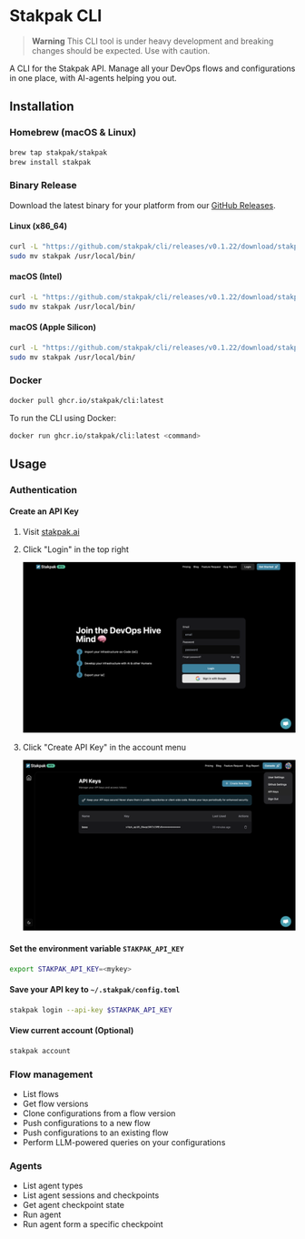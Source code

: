 # Stakpak CLI

> **Warning**
> This CLI tool is under heavy development and breaking changes should be expected. Use with caution.

A CLI for the Stakpak API. Manage all your DevOps flows and configurations in one place, with AI-agents helping you out.

## Installation

### Homebrew (macOS & Linux)

```bash
brew tap stakpak/stakpak
brew install stakpak
```

### Binary Release

Download the latest binary for your platform from our [GitHub Releases](https://github.com/stakpak/cli/releases).

#### Linux (x86_64)

```bash
curl -L "https://github.com/stakpak/cli/releases/v0.1.22/download/stakpak-linux-x86_64.tar.gz" | tar xz
sudo mv stakpak /usr/local/bin/
```

#### macOS (Intel)

```bash
curl -L "https://github.com/stakpak/cli/releases/v0.1.22/download/stakpak-darwin-x86_64.tar.gz" | tar xz
sudo mv stakpak /usr/local/bin/
```

#### macOS (Apple Silicon)

```bash
curl -L "https://github.com/stakpak/cli/releases/v0.1.22/download/stakpak-darwin-aarch64.tar.gz" | tar xz
sudo mv stakpak /usr/local/bin/
```

### Docker

```bash
docker pull ghcr.io/stakpak/cli:latest
```

To run the CLI using Docker:

```bash
docker run ghcr.io/stakpak/cli:latest <command>
```

## Usage

### Authentication

#### Create an API Key

1. Visit [stakpak.ai](https://stakpak.ai)
2. Click "Login" in the top right

   <img src="assets/login.png" width="800">

3. Click "Create API Key" in the account menu

   <img src="assets/apikeys.png" width="800">

#### Set the environment variable `STAKPAK_API_KEY`

```bash
export STAKPAK_API_KEY=<mykey>
```

#### Save your API key to `~/.stakpak/config.toml`

```bash
stakpak login --api-key $STAKPAK_API_KEY
```

#### View current account (Optional)

```bash
stakpak account
```

### Flow management

- List flows
- Get flow versions
- Clone configurations from a flow version
- Push configurations to a new flow
- Push configurations to an existing flow
- Perform LLM-powered queries on your configurations

### Agents

- List agent types
- List agent sessions and checkpoints
- Get agent checkpoint state
- Run agent
- Run agent form a specific checkpoint
